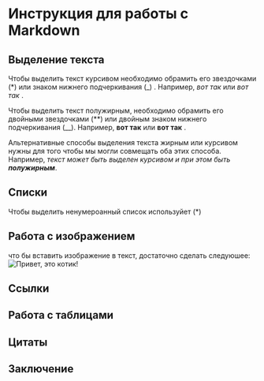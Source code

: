 # Инструкция для работы с Markdown

## Выделение текста

Чтобы выделить текст курсивом необходимо обрамить его звездочками (*) или знаком нижнего подчеркивания (_) . Например, *вот так* или _вот так_ .


Чтобы выделить текст полужирным, необходимо обрамить его двойными звездочками (**) или двойным знаком нижнего подчеркивания (__). Например, **вот так** или __вот так__ .

Альтернативные способы выделения текста жирным или курсивом нужны для того чтобы мы могли совмещать оба этих способа. Например, _текст может быть выделен курсивом и при этом быть **полужирным**_.





## Списки

Чтобы выделить ненумероанный список используйет (*)

## Работа с изображением 

что бы вставить изображение в текст, достаточно сделать следуюшее:
![Привет, это котик!](Kotik.jpg)

## Ссылки

## Работа с таблицами

## Цитаты

## Заключение

